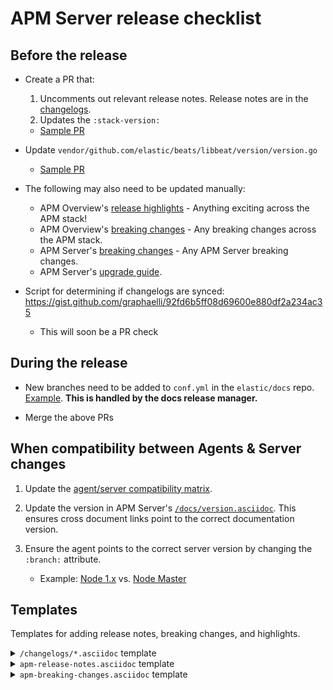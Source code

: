 # APM Server release checklist

## Before the release

* Create a PR that:
    1. Uncomments out relevant release notes. Release notes are in the [changelogs](https://github.com/elastic/apm-server/tree/master/changelogs).
    2. Updates the `:stack-version:`
    * [Sample PR](https://github.com/elastic/apm-server/pull/2064/files)

* Update `vendor/github.com/elastic/beats/libbeat/version/version.go`
    * [Sample PR](https://github.com/elastic/apm-server/pull/1886)

* The following may also need to be updated manually:
    * APM Overview's [release highlights](https://github.com/elastic/apm-server/blob/master/docs/guide/apm-release-notes.asciidoc) - Anything exciting across the APM stack!
    * APM Overview's [breaking changes](https://github.com/elastic/apm-server/blob/master/docs/guide/apm-breaking-changes.asciidoc) - Any breaking changes across the APM stack.
    * APM Server's [breaking changes](https://github.com/elastic/apm-server/blob/master/docs/breaking-changes.asciidoc) - Any APM Server breaking changes.
    * APM Server's [upgrade guide](https://github.com/elastic/apm-server/blob/master/docs/upgrading.asciidoc).

* Script for determining if changelogs are synced: https://gist.github.com/graphaelli/92fd6b5ff08d69600e880df2a234ac35
    * This will soon be a PR check

## During the release

* New branches need to be added to `conf.yml` in the `elastic/docs` repo. [Example](https://github.com/elastic/docs/pull/893/files#diff-4a701a5adb4359c6abf9b8e1cb38819fR925). **This is handled by the docs release manager.**

* Merge the above PRs

## When compatibility between Agents & Server changes

1. Update the [agent/server compatibility matrix](https://github.com/elastic/apm-server/blob/master/docs/guide/agent-server-compatibility.asciidoc).

2. Update the version in APM Server's [`/docs/version.asciidoc`](https://github.com/elastic/apm-server/blob/master/docs/version.asciidoc). This ensures cross document links point to the correct documentation version.

3. Ensure the agent points to the correct server version by changing the `:branch:` attribute.
    * Example: [Node 1.x](https://raw.githubusercontent.com/elastic/apm-agent-nodejs/1.x/docs/index.asciidoc) vs. [Node Master](https://raw.githubusercontent.com/elastic/apm-agent-nodejs/master/docs/index.asciidoc)

## Templates

Templates for adding release notes, breaking changes, and highlights.

<details><summary><code>/changelogs/*.asciidoc</code> template</summary>

```asciidoc
[[release-notes-7.1]]
== APM Server version 7.1

https://github.com/elastic/apm-server/compare/7.0\...7.1[View commits]

* <<release-notes-7.1.0>>

[[release-notes-7.1.0]]
=== APM Server version 7.1.0

https://github.com/elastic/apm-server/compare/v7.0.1\...v7.1.0[View commits]

No significant changes.
////
[float]
==== Added

[float]
==== Removed

[float]
==== Bug fixes
////
```
</details>

<details><summary><code>apm-release-notes.asciidoc</code> template</summary>

```asciidoc
* <<release-highlights-7.1.0>>

[[release-highlights-7.1.0]]
=== APM version 7.1.0

No new features
////
[float]
==== New features

* Feature name and explanation...
////
```
</details>

<details><summary><code>apm-breaking-changes.asciidoc</code> template</summary>

```asciidoc
* <<breaking-7.0.0, APM version 7.0.0>>

[[breaking-7.0.0]]
=== Breaking changes in 7.0.0

APM Server::
+
[[slug]]
**Title** Topic...

APM UI::
+
[[slug]]
**Title** Topic...
```
</details>
